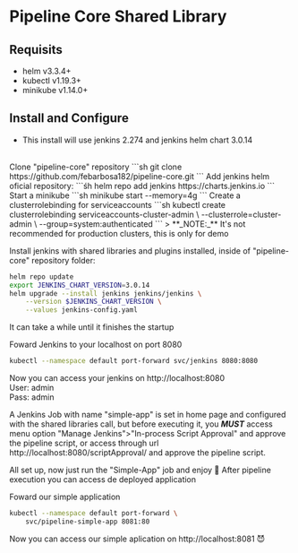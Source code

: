 # Pipeline Core Shared Library

## Requisits
- helm v3.3.4+
- kubectl v1.19.3+
- minikube v1.14.0+
## Install and Configure
* This install will use jenkins 2.274 and jenkins helm chart 3.0.14
</br>
Clone "pipeline-core" repository
```sh
git clone https://github.com/febarbosa182/pipeline-core.git
```
Add jenkins helm oficial repository:
```śh
helm repo add jenkins https://charts.jenkins.io
```
Start a minikube 
```sh
minikube start --memory=4g
```
Create a clusterrolebinding for serviceaccounts
```sh
kubectl create clusterrolebinding serviceaccounts-cluster-admin \
  --clusterrole=cluster-admin \
  --group=system:authenticated
```
> **_NOTE:_**  It's not recommended for production clusters, this is only for demo

Install jenkins with shared libraries and plugins installed, inside of "pipeline-core" repository folder:
```sh
helm repo update
export JENKINS_CHART_VERSION=3.0.14
helm upgrade --install jenkins jenkins/jenkins \
    --version $JENKINS_CHART_VERSION \
    --values jenkins-config.yaml
```
It can take a while until it finishes the startup

Foward Jenkins to your localhost on port 8080
```sh
kubectl --namespace default port-forward svc/jenkins 8080:8080
```
Now you can access your jenkins on http://localhost:8080
</br>
User: admin
</br>
Pass: admin

A Jenkins Job with name "simple-app" is set in home page and configured with the  shared libraries call, but before executing it, you **_MUST_** access menu option "Manage Jenkins">"In-process Script Approval" and approve the pipeline script, or access through url http://localhost:8080/scriptApproval/ and approve the pipeline script.

All set up, now just run the "Simple-App" job and enjoy 🤩
After pipeline execution you can access de deployed application

Foward our simple application
```sh
kubectl --namespace default port-forward \
    svc/pipeline-simple-app 8081:80
```
Now you can access our simple aplication on http://localhost:8081 😈